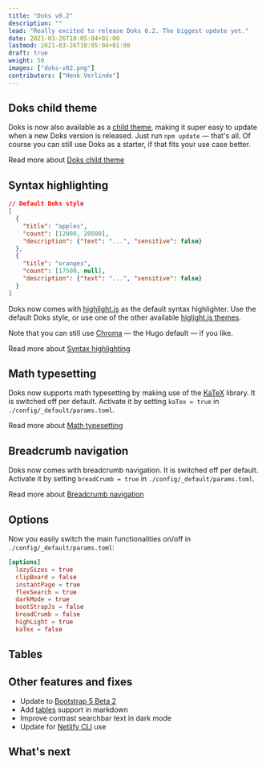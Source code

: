 ```yaml
---
title: "Doks v0.2"
description: ""
lead: "Really excited to release Doks 0.2. The biggest update yet."
date: 2021-03-26T10:05:04+01:00
lastmod: 2021-03-26T10:05:04+01:00
draft: true
weight: 50
images: ["doks-v02.png"]
contributors: ["Henk Verlinde"]
---
```


## Doks child theme

Doks is now also available as a [child theme](https://github.com/h-enk/doks-child-theme), making it super easy to update when a new Doks version is released. Just run `npm update` — that's all. Of course you can still use Doks as a starter, if that fits your use case better.

Read more about [Doks child theme](/)

## Syntax highlighting

```json
// Default Doks style
[
  {
    "title": "apples",
    "count": [12000, 20000],
    "description": {"text": "...", "sensitive": false}
  },
  {
    "title": "oranges",
    "count": [17500, null],
    "description": {"text": "...", "sensitive": false}
  }
]
```

Doks now comes with [highlight.js](https://highlightjs.org/) as the default syntax highlighter. Use the default Doks style, or use one of the other available [higlight.js themes](https://highlightjs.org/static/demo/).

Note that you can still use [Chroma](https://github.com/alecthomas/chroma) — the Hugo default — if you like.

Read more about [Syntax highlighting](/)

## Math typesetting

Doks now supports math typesetting by making use of the [KaTeX](https://katex.org/) library. It is switched off per default. Activate it by setting `kaTex = true` in `./config/_default/params.toml`.

Read more about [Math typesetting](/)

## Breadcrumb navigation

Doks now comes with breadcrumb navigation. It is switched off per default. Activate it by setting `breadCrumb = true` in `./config/_default/params.toml`.

Read more about [Breadcrumb navigation](/)

## Options

Now you easily switch the main functionalities on/off in `./config/_default/params.toml`:

```toml
[options]
  lazySizes = true
  clipBoard = false
  instantPage = true
  flexSearch = true
  darkMode = true
  bootStrapJs = false
  breadCrumb = false
  highLight = true
  kaTex = false
```

## Tables

## Other features and fixes

- Update to [Bootstrap 5 Beta 2](https://blog.getbootstrap.com/2021/02/10/bootstrap-5-beta-2/)
- Add [tables](/) support in markdown
- Improve contrast searchbar text in dark mode
- Update for [Netlify CLI](https://docs.netlify.com/cli/get-started/) use

## What's next
